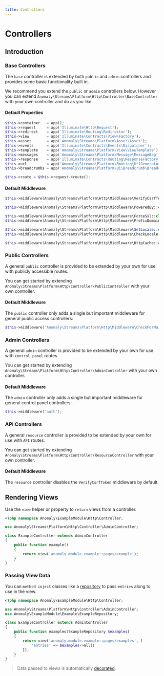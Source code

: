 ```yaml
---
title: Controllers
---
```


# Controllers

<div class="documentation__toc"></div>

## Introduction

### Base Controllers

The `base` controller is extended by both `public` and `admin` controllers and provides some basic functionality built in.

We recommend you extend the `public` or `admin` controllers below. However you can extend `Anomaly\Streams\Platform\Http\Controller\BaseController` with your own controller and do as you like.

#### Default Properties

```php
$this->container   = app();
$this->request     = app('Illuminate\Http\Request');
$this->redirect    = app('Illuminate\Routing\Redirector');
$this->view        = app('Illuminate\Contracts\View\Factory');
$this->asset       = app('Anomaly\Streams\Platform\Asset\Asset');
$this->events      = app('Illuminate\Contracts\Events\Dispatcher');
$this->template    = app('Anomaly\Streams\Platform\View\ViewTemplate');
$this->messages    = app('Anomaly\Streams\Platform\Message\MessageBag');
$this->response    = app('Illuminate\Contracts\Routing\ResponseFactory');
$this->url         = app('Anomaly\Streams\Platform\Routing\UrlGenerator');
$this->breadcrumbs = app('Anomaly\Streams\Platform\Ui\Breadcrumb\BreadcrumbCollection');

$this->route = $this->request->route();
```

#### Default Middleware

```php
$this->middleware(Anomaly\Streams\Platform\Http\Middleware\VerifyCsrfToken::class);

$this->middleware(Anomaly\Streams\Platform\Http\Middleware\PoweredBy::class);

$this->middleware(Anomaly\Streams\Platform\Http\Middleware\ForceSsl::class);
$this->middleware(Anomaly\Streams\Platform\Http\Middleware\PrefixDomain::class);

$this->middleware(Anomaly\Streams\Platform\Http\Middleware\SetLocale::class);
$this->middleware(Anomaly\Streams\Platform\Http\Middleware\CheckLocale::class);

$this->middleware(Anomaly\Streams\Platform\Http\Middleware\HttpCache::class);
```


### Public Controllers

A general `public` controller is provided to be extended by your own for use with publicly accessible routes.

You can get started by extending `Anomaly\Streams\Platform\Http\Controller\PublicController` with your own controller.

#### Default Middleware

The `public` controller only adds a single but important middleware for general public access controllers:

```php
$this->middleware('Anomaly\Streams\Platform\Http\Middleware\CheckForMaintenanceMode');
```


### Admin Controllers

A general `admin` controller is provided to be extended by your own for use with `control panel` routes.

You can get started by extending `Anomaly\Streams\Platform\Http\Controller\AdminController` with your own controller.

#### Default Middleware

The `admin` controller only adds a single but important middleware for general control panel controllers:

```php
$this->middleware('auth');
```


### API Controllers

A general `resource` controller is provided to be extended by your own for use with `API` routes.

You can get started by extending `Anomaly\Streams\Platform\Http\Controller\ResourceController` with your own controller.

#### Default Middleware

The `resource` controller disables the `VerifyCsrfToken` middleware by default.


## Rendering Views 

Use the `view` helper or property to `return` views from a controller.

```php
<?php namespace Anomaly\ExampleModule\Http\Controller;

use Anomaly\Streams\Platform\Http\Controller\AdminController;

class ExampleController extends AdminController
{
    public function example()
    {
        return view('anomaly.module.example::pages/example');
    }
}
```

### Passing View Data

You can `method inject` classes like a [repository](../entries/repositories) to pass `entries` along to use in the view. 

```php
<?php namespace Anomaly\ExampleModule\Http\Controller;

use Anomaly\Streams\Platform\Http\Controller\AdminController;
use Anomaly\ExampleModule\Example\ExampleRepository;

class ExampleController extends AdminController
{
    public function examples(ExampleRepository $examples)
    {
        return view('anomaly.module.example::pages/examples', [
            'entries' => $examples->all()
        ]);
    }
}
```

> Data passed to views is automatically [decorated](../templating/presenters).
